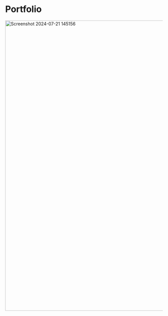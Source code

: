 # Portfolio


<img width="926" alt="Screenshot 2024-07-21 145156" src="https://github.com/user-attachments/assets/b31b983c-a374-4cf9-af31-053e71e20232">
